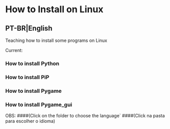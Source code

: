 # How to Install on Linux
## PT-BR|English
Teaching how to install some programs on Linux

Current:

### How to install Python

### How to install PiP

### How to install Pygame

### How to install Pygame_gui

OBS:
####(Click on the folder to choose the language`
####(Click na pasta para escolher o idioma)
